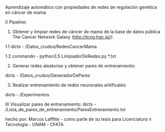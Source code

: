 Aprendizaje automático con propiedades de redes de regulación genética en cáncer de mama

I) Pipeline:

1. Obtener y limpiar redes de cáncer de mama de la base de datos pública The Cancer Network Galaxy (http://tcng.hgc.jp/): 

1.1 dicts - /Datos_crudos/RedesCancerMama

1.2 commando - python3.5 LimpiadorDeRedes.py \*.txt

2. Generar redes aleatorias y obtener pares de entrenamiento:

dicts - /Datos_crudos/GeneradorDePares

3. Realizar entrenamiento de redes neuronales aritificales:

dicts - /Experimentos

II) Visualizar pares de entrenamiento:
dicts - /Lista_de_pares_de_entrenamiento/ParesEntrenamiento.txt

hecho por: Marcos Laffitte - como parte de su tesis para Licenciatura n Tecnología - UNAM - CFATA
